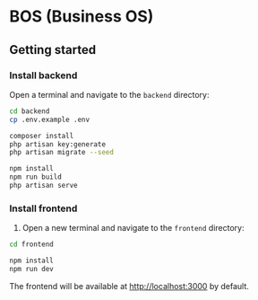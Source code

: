 # BOS (Business OS)

## Getting started

### Install backend

Open a terminal and navigate to the `backend` directory:

```sh
cd backend
cp .env.example .env

composer install
php artisan key:generate
php artisan migrate --seed

npm install
npm run build
php artisan serve
```

### Install frontend

1. Open a new terminal and navigate to the `frontend` directory:

```sh
cd frontend

npm install
npm run dev
```

The frontend will be available at [http://localhost:3000](http://localhost:3000) by default.
